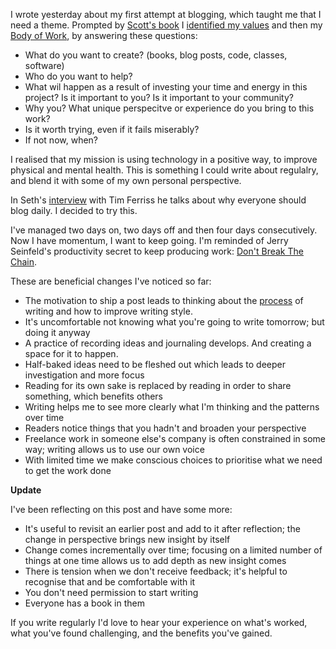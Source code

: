 I wrote yesterday about my first attempt at blogging, which taught me that I need a theme. Prompted by [Scott's book](https://www.amazon.com/Stoic-Creative-Struggling-Creatives-Passion-ebook/dp/B07464C6CP) I [identified my values](http://www.viacharacter.org/www/) and then my [Body of Work](https://www.amazon.com/Body-Work-Finding-Thread-Together-ebook/dp/B00DMCV5RK), by answering these questions:

* What do you want to create? (books, blog posts, code, classes, software)
* Who do you want to help?
* What wil happen as a result of investing your time and energy in this project? Is it important to you? Is it important to your community?
* Why you? What unique perspecitve or experience do you bring to this work?
* Is it worth trying, even if it fails miserably?
* If not now, when?

I realised that my mission is using technology in a positive way, to improve physical and mental health. This is something I could write about regulalry, and blend it with some of my own personal perspective. 

In Seth's [interview](https://tim.blog/2016/02/10/seth-godin/) with Tim Ferriss he talks about why everyone should blog daily. I decided to try this.

I've managed two days on, two days off and then four days consecutively. Now I have momentum, I want to keep going. I'm reminded of Jerry Seinfeld's productivity secret to keep producing work: [Don't Break The Chain](https://lifehacker.com/281626/jerry-seinfelds-productivity-secret).

These are beneficial changes I've noticed so far:

* The motivation to ship a post leads to thinking about the [process](https://sivers.org/7) of writing and how to improve writing style. 
* It's uncomfortable not knowing what you're going to write tomorrow; but doing it anyway
* A practice of recording ideas and journaling develops. And creating a space for it to happen.
* Half-baked ideas need to be fleshed out which leads to deeper investigation and more focus
* Reading for its own sake is replaced by reading in order to share something, which benefits others
* Writing helps me to see more clearly what I'm thinking and the patterns over time
* Readers notice things that you hadn't and broaden your perspective
* Freelance work in someone else's company is often constrained in some way; writing allows us to use our own voice
* With limited time we make conscious choices to prioritise what we need to get the work done

**Update**

I've been reflecting on this post and have some more:

* It's useful to revisit an earlier post and add to it after reflection; the change in perspective brings new insight by itself
* Change comes incrementally over time; focusing on a limited number of things at one time allows us to add depth as new insight comes
* There is tension when we don't receive feedback; it's helpful to recognise that and be comfortable with it
* You don't need permission to start writing
* Everyone has a book in them

If you write regularly I'd love to hear your experience on what's worked, what you've found challenging, and the benefits you've gained.






